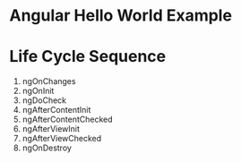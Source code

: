 # Angular Hello World Example

# Life Cycle Sequence
1. ngOnChanges 
2. ngOnInit 
3. ngDoCheck
4. ngAfterContentInit
5. ngAfterContentChecked
6. ngAfterViewInit
7. ngAfterViewChecked
8. ngOnDestroy